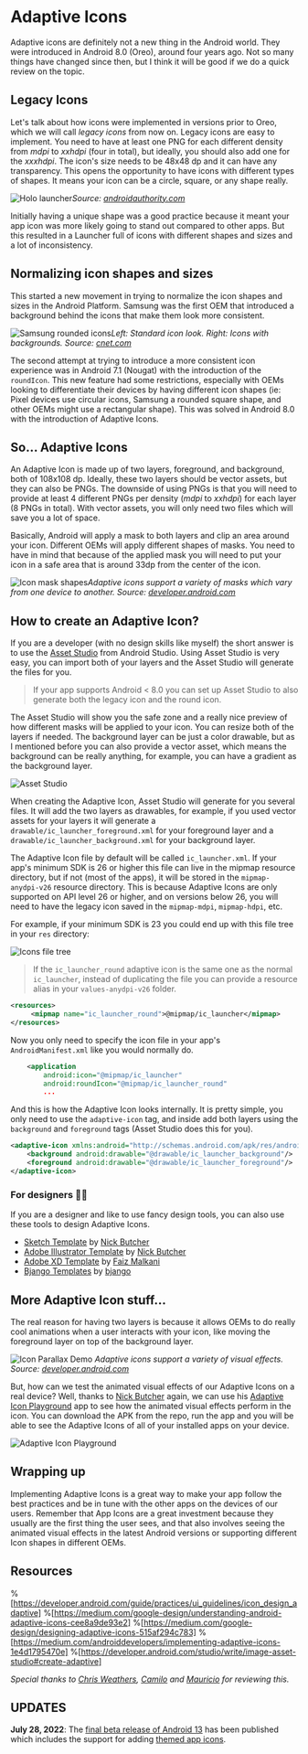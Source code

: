 # Adaptive Icons

Adaptive icons are definitely not a new thing in the Android world. They were introduced in Android 8.0 (Oreo), around four years ago. Not so many things have changed since then, but I think it will be good if we do a quick review on the topic.

## Legacy Icons
Let's talk about how icons were implemented in versions prior to Oreo, which we will call *legacy icons* from now on. Legacy icons are easy to implement. You need to have at least one PNG for each different density from *mdpi* to *xxhdpi* (four in total), but ideally, you should also add one for the *xxxhdpi*. The icon's size needs to be 48x48 dp and it can have any transparency. This opens the opportunity to have icons with different types of shapes. It means your icon can be a circle, square, or any shape really.

![Holo launcher](https://cdn.hashnode.com/res/hashnode/image/upload/v1626448223739/Fb2DAGzQb.jpeg)*Source: [androidauthority.com](https://www.androidauthority.com/holo-launcher-hd-app-review-108476/)*

Initially having a unique shape was a good practice because it meant your app icon was more likely going to stand out compared to other apps. But this resulted in a Launcher full of icons with different shapes and sizes and a lot of inconsistency.

## Normalizing icon shapes and sizes
This started a new movement in trying to normalize the icon shapes and sizes in the Android Platform. Samsung was the first OEM that introduced a background behind the icons that make them look more consistent.

![Samsung rounded icons](https://cdn.hashnode.com/res/hashnode/image/upload/v1626448440849/LZRj6bkmL.jpeg)*Left: Standard icon look. Right: Icons with backgrounds. Source: [cnet.com](https://medium.com/r/?url=https%3A%2F%2Fwww.cnet.com%2Ftech%2Fmobile%2Fhow-to-change-to-rounded-icons-on-the-galaxy-s7-s7-edge%2F)*

The second attempt at trying to introduce a more consistent icon experience was in Android 7.1 (Nougat) with the introduction of the `roundIcon`. This new feature had some restrictions, especially with OEMs looking to differentiate their devices by having different icon shapes (ie: Pixel devices use circular icons, Samsung a rounded square shape, and other OEMs might use a rectangular shape). This was solved in Android 8.0 with the introduction of Adaptive Icons.

## So… Adaptive Icons
An Adaptive Icon is made up of two layers, foreground, and background, both of 108x108 dp. Ideally, these two layers should be vector assets, but they can also be PNGs. The downside of using PNGs is that you will need to provide at least 4 different PNGs per density (*mdpi* to *xxhdpi*) for each layer (8 PNGs in total). With vector assets, you will only need two files which will save you a lot of space.

Basically, Android will apply a mask to both layers and clip an area around your icon. Different OEMs will apply different shapes of masks. You need to have in mind that because of the applied mask you will need to put your icon in a safe area that is around 33dp from the center of the icon.

![Icon mask shapes](https://cdn.hashnode.com/res/hashnode/image/upload/v1626448632096/IZ46WE5dT.gif)*Adaptive icons support a variety of masks which vary from one device to another. Source: [developer.android.com](https://medium.com/r/?url=https%3A%2F%2Fdeveloper.android.com%2Fguide%2Fpractices%2Fui_guidelines%2Ficon_design_adaptive)*

## How to create an Adaptive Icon?
If you are a developer (with no design skills like myself) the short answer is to use the [Asset Studio](https://medium.com/r/?url=https%3A%2F%2Fdeveloper.android.com%2Fstudio%2Fwrite%2Fimage-asset-studio%23create-adaptive) from Android Studio. Using Asset Studio is very easy, you can import both of your layers and the Asset Studio will generate the files for you.

> If your app supports Android < 8.0 you can set up Asset Studio to also generate both the legacy icon and the round icon.

The Asset Studio will show you the safe zone and a really nice preview of how different masks will be applied to your icon. You can resize both of the layers if needed. The background layer can be just a color drawable, but as I mentioned before you can also provide a vector asset, which means the background can be really anything, for example, you can have a gradient as the background layer.

![Asset Studio](https://cdn.hashnode.com/res/hashnode/image/upload/v1626717158178/0M8PQnJ7f.png)

When creating the Adaptive Icon, Asset Studio will generate for you several files. It will add the two layers as drawables, for example, if you used vector assets for your layers it will generate a `drawable/ic_launcher_foreground.xml` for your foreground layer and a `drawable/ic_launcher_background.xml` for your background layer.

The Adaptive Icon file by default will be called `ic_launcher.xml`. If your app's minimum SDK is 26 or higher this file can live in the mipmap resource directory, but if not (most of the apps), it will be stored in the `mipmap-anydpi-v26` resource directory. This is because Adaptive Icons are only supported on API level 26 or higher, and on versions below 26, you will need to have the legacy icon saved in the `mipmap-mdpi`, `mipmap-hdpi`, etc.

For example, if your minimum SDK is 23 you could end up with this file tree in your `res` directory:

![Icons file tree](https://cdn.hashnode.com/res/hashnode/image/upload/v1626449530832/yxrvHg2pC.png)

> If the `ic_launcher_round` adaptive icon is the same one as the normal `ic_launcher`, instead of duplicating the file you can provide a resource alias in your `values-anydpi-v26` folder.
``` xml
<resources>
     <mipmap name="ic_launcher_round">@mipmap/ic_launcher</mipmap>
</resources>
```

Now you only need to specify the icon file in your app's `AndroidManifest.xml` like you would normally do.
``` xml
    <application
        android:icon="@mipmap/ic_launcher"
        android:roundIcon="@mipmap/ic_launcher_round"
        ...
```
And this is how the Adaptive Icon looks internally. It is pretty simple, you only need to use the `adaptive-icon` tag, and inside add both layers using the `background` and `foreground` tags (Asset Studio does this for you).
``` xml
<adaptive-icon xmlns:android="http://schemas.android.com/apk/res/android">
    <background android:drawable="@drawable/ic_launcher_background"/>
    <foreground android:drawable="@drawable/ic_launcher_foreground"/>
</adaptive-icon>
```

### For designers 🧑‍🎨
If you are a designer and like to use fancy design tools, you can also use these tools to design Adaptive Icons.
- [Sketch Template](https://github.com/nickbutcher/AdaptiveIconPlayground/tree/master/art) by [Nick Butcher](https://twitter.com/crafty)
- [Adobe Illustrator Template](https://github.com/nickbutcher/AdaptiveIconPlayground/tree/master/art) by [Nick Butcher](https://twitter.com/crafty)
- [Adobe XD Template](https://github.com/faizmalkani/adaptive-icon-template-xd) by [Faiz Malkani](https://twitter.com/malkani_faiz)
- [Bjango Templates](https://github.com/bjango/Bjango-Templates) by [bjango](https://bjango.com/)

## More Adaptive Icon stuff...
The real reason for having two layers is because it allows OEMs to do really cool animations when a user interacts with your icon, like moving the foreground layer on top of the background layer.

![Icon Parallax Demo](https://cdn.hashnode.com/res/hashnode/image/upload/v1626455660048/HjIQxni3l.gif)
*Adaptive icons support a variety of visual effects. Source: [developer.android.com](https://medium.com/r/?url=https%3A%2F%2Fdeveloper.android.com%2Fguide%2Fpractices%2Fui_guidelines%2Ficon_design_adaptive)*

But, how can we test the animated visual effects of our Adaptive Icons on a real device? Well, thanks to [Nick Butcher](https://twitter.com/crafty) again, we can use his [Adaptive Icon Playground](https://github.com/nickbutcher/AdaptiveIconPlayground) app to see how the animated visual effects perform in the icon. You can download the APK from the repo, run the app and you will be able to see the Adaptive Icons of all of your installed apps on your device.

![Adaptive Icon Playground](https://cdn.hashnode.com/res/hashnode/image/upload/v1627239109499/ugvje8QF6.gif)

## Wrapping up
Implementing Adaptive Icons is a great way to make your app follow the best practices and be in tune with the other apps on the devices of our users. Remember that App Icons are a great investment because they usually are the first thing the user sees, and that also involves seeing the animated visual effects in the latest Android versions or supporting different Icon shapes in different OEMs.

## Resources
%[https://developer.android.com/guide/practices/ui_guidelines/icon_design_adaptive]
%[https://medium.com/google-design/understanding-android-adaptive-icons-cee8a9de93e2]
%[https://medium.com/google-design/designing-adaptive-icons-515af294c783]
%[https://medium.com/androiddevelopers/implementing-adaptive-icons-1e4d1795470e]
%[https://developer.android.com/studio/write/image-asset-studio#create-adaptive]

*Special thanks to [Chris Weathers](https://twitter.com/clw), [Camilo](https://twitter.com/Terminaitor31) and [Mauricio](https://twitter.com/itolisto) for reviewing this.*

## UPDATES

**July 28, 2022**: The [final beta release of Android 13](https://android-developers.googleblog.com/2022/07/Final-Android-13-Beta-update-official-release-is-next.html) has been published which includes the support for adding [themed app icons](https://developer.android.com/about/versions/13/features#themed-app-icons).


 

